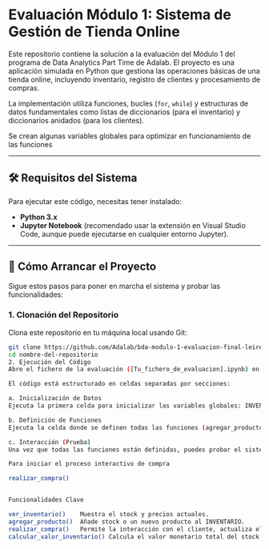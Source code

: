 # Evaluación Módulo 1: Sistema de Gestión de Tienda Online

Este repositorio contiene la solución a la evaluación del Módulo 1 del programa de Data Analytics Part Time de Adalab. 
El proyecto es una aplicación simulada en Python que gestiona las operaciones básicas de una tienda online, incluyendo inventario, registro de clientes y procesamiento de compras.

La implementación utiliza funciones, bucles (`for`, `while`) y estructuras de datos fundamentales como listas de diccionarios (para el inventario) y diccionarios anidados (para los clientes).

Se crean algunas variables globales para optimizar en funcionamiento de las funciones

---

## 🛠️ Requisitos del Sistema

Para ejecutar este código, necesitas tener instalado:

* **Python 3.x**
* **Jupyter Notebook** (recomendado usar la extensión en Visual Studio Code, aunque puede ejecutarse en cualquier entorno Jupyter).

---

## 🚀 Cómo Arrancar el Proyecto

Sigue estos pasos para poner en marcha el sistema y probar las funcionalidades:

### 1. Clonación del Repositorio

Clona este repositorio en tu máquina local usando Git:

```bash
git clone https://github.com/Adalab/bda-modulo-1-evaluacion-final-leiremarinas-sys.git
cd nombre-del-repositorio
2. Ejecución del Código
Abre el fichero de la evaluación ([Tu_fichero_de_evaluacion].ipynb) en Visual Studio Code o en tu entorno Jupyter preferido.

El código está estructurado en celdas separadas por secciones:

a. Inicialización de Datos
Ejecuta la primera celda para inicializar las variables globales: INVENTARIO, CLIENTES y VENTAS_TOTALES.

b. Definición de Funciones
Ejecuta la celda donde se definen todas las funciones (agregar_producto, ver_inventario, realizar_compra, etc.).

c. Interacción (Prueba)
Una vez que todas las funciones están definidas, puedes probar el sistema llamando a la función principal de compra.

Para iniciar el proceso interactivo de compra

realizar_compra()


Funcionalidades Clave

ver_inventario()	Muestra el stock y precios actuales.
agregar_producto()	Añade stock o un nuevo producto al INVENTARIO.
realizar_compra()	Permite la interacción con el cliente, actualiza el inventario y calcula el coste total.
calcular_valor_inventario()	Calcula el valor monetario total del stock.


